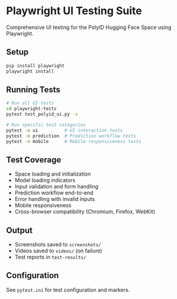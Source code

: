 # Playwright UI Testing Suite

Comprehensive UI testing for the PolyID Hugging Face Space using Playwright.

## Setup

```bash
pip install playwright
playwright install
```

## Running Tests

```bash
# Run all UI tests
cd playwright-tests
pytest test_polyid_ui.py -v

# Run specific test categories
pytest -m ui          # UI interaction tests
pytest -m prediction  # Prediction workflow tests
pytest -m mobile      # Mobile responsiveness tests
```

## Test Coverage

- Space loading and initialization
- Model loading indicators
- Input validation and form handling
- Prediction workflow end-to-end
- Error handling with invalid inputs
- Mobile responsiveness
- Cross-browser compatibility (Chromium, Firefox, WebKit)

## Output

- Screenshots saved to `screenshots/`
- Videos saved to `videos/` (on failure)
- Test reports in `test-results/`

## Configuration

See `pytest.ini` for test configuration and markers.